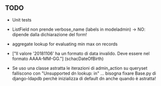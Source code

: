 TODO
----

 - Unit tests
 - ListField non prende verbose_name (labels in modeladmin) -> NO: dipende dalla dichiarazione del form!
 - aggregate lookup for evaluating min max on records
 
 - ["Il valore '20181106' ha un formato di data invalido. Deve essere nel formato AAAA-MM-GG."] (schacDateOfBirth)

 - Se uso una classe astratta le iterazioni di admin_action su queryset falliscono con "Unsupported dn lookup: in"
   ... bisogna fixare Base.py di django-ldapdb perchè inizializza di default dn anche quando è astratta!
